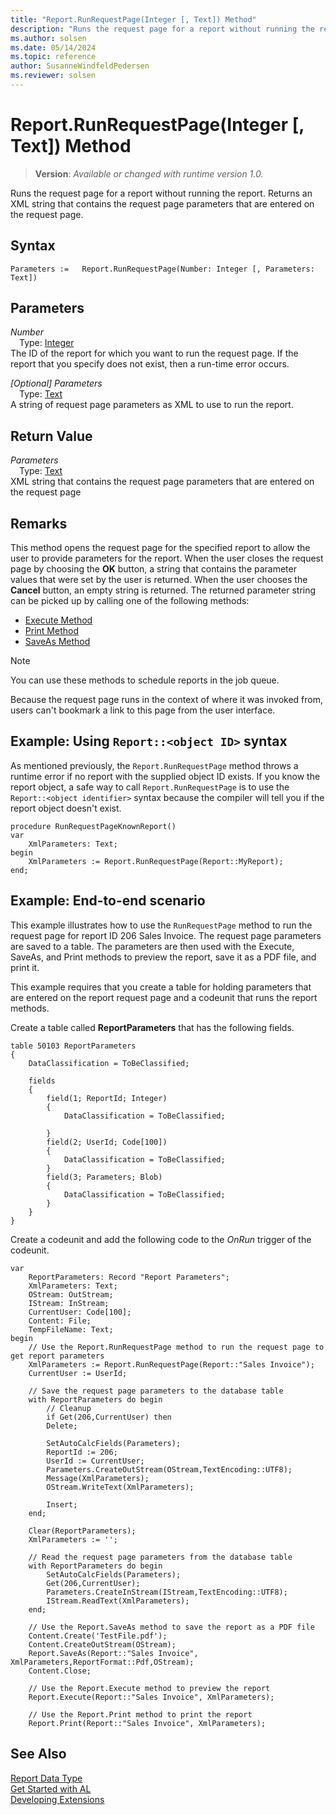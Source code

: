 ```yaml
---
title: "Report.RunRequestPage(Integer [, Text]) Method"
description: "Runs the request page for a report without running the report."
ms.author: solsen
ms.date: 05/14/2024
ms.topic: reference
author: SusanneWindfeldPedersen
ms.reviewer: solsen
---
```

[//]: # (START>DO_NOT_EDIT)
[//]: # (IMPORTANT:Do not edit any of the content between here and the END>DO_NOT_EDIT.)
[//]: # (Any modifications should be made in the .xml files in the ModernDev repo.)
# Report.RunRequestPage(Integer [, Text]) Method
> **Version**: _Available or changed with runtime version 1.0._

Runs the request page for a report without running the report. Returns an XML string that contains the request page parameters that are entered on the request page.


## Syntax
```AL
Parameters :=   Report.RunRequestPage(Number: Integer [, Parameters: Text])
```
## Parameters
*Number*  
&emsp;Type: [Integer](../integer/integer-data-type.md)  
The ID of the report for which you want to run the request page. If the report that you specify does not exist, then a run-time error occurs.  

*[Optional] Parameters*  
&emsp;Type: [Text](../text/text-data-type.md)  
A string of request page parameters as XML to use to run the report.  


## Return Value
*Parameters*  
&emsp;Type: [Text](../text/text-data-type.md)  
XML string that contains the request page parameters that are entered on the request page


[//]: # (IMPORTANT: END>DO_NOT_EDIT)

## Remarks  

This method opens the request page for the specified report to allow the user to provide parameters for the report. When the user closes the request page by choosing the **OK** button, a string that contains the parameter values that were set by the user is returned. When the user chooses the **Cancel** button, an empty string is returned. The returned parameter string can be picked up by calling one of the following methods:  

- [Execute Method](../report/report-execute-method.md)  
- [Print Method](../report/report-print-method.md)  
- [SaveAs Method](../report/report-saveas-method.md)  

> [!NOTE]  
> You can use these methods to schedule reports in the job queue.  

Because the request page runs in the context of where it was invoked from, users can't bookmark a link to this page from the user interface.  

## Example: Using `Report::<object ID>` syntax
As mentioned previously, the `Report.RunRequestPage` method throws a runtime error if no report with the supplied object ID exists. If you know the report object, a safe way to call `Report.RunRequestPage` is to use the `Report::<object identifier>` syntax because the compiler will tell you if the report object doesn't exist.  

```AL
procedure RunRequestPageKnownReport()
var
    XmlParameters: Text;
begin
    XmlParameters := Report.RunRequestPage(Report::MyReport);
end;
```

## Example: End-to-end scenario

This example illustrates how to use the `RunRequestPage` method to run the request page for report ID 206 Sales Invoice. The request page parameters are saved to a table. The parameters are then used with the Execute, SaveAs, and Print methods to preview the report, save it as a PDF file, and print it.  

This example requires that you create a table for holding parameters that are entered on the report request page and a codeunit that runs the report methods.  

Create a table called **ReportParameters** that has the following fields.  

```al
table 50103 ReportParameters
{
    DataClassification = ToBeClassified;

    fields
    {
        field(1; ReportId; Integer)
        {
            DataClassification = ToBeClassified;

        }
        field(2; UserId; Code[100])
        {
            DataClassification = ToBeClassified;
        }
        field(3; Parameters; Blob)
        {
            DataClassification = ToBeClassified;
        }
    }
}
``` 

Create a codeunit and add the following code to the *OnRun* trigger of the codeunit.  

```al
var
    ReportParameters: Record "Report Parameters";
    XmlParameters: Text;
    OStream: OutStream;
    IStream: InStream;
    CurrentUser: Code[100];
    Content: File;
    TempFileName: Text;
begin
    // Use the Report.RunRequestPage method to run the request page to get report parameters  
    XmlParameters := Report.RunRequestPage(Report::"Sales Invoice");  
    CurrentUser := UserId;  
    
    // Save the request page parameters to the database table  
    with ReportParameters do begin  
        // Cleanup  
        if Get(206,CurrentUser) then  
        Delete;  
    
        SetAutoCalcFields(Parameters);  
        ReportId := 206;  
        UserId := CurrentUser;  
        Parameters.CreateOutStream(OStream,TextEncoding::UTF8);  
        Message(XmlParameters);  
        OStream.WriteText(XmlParameters);  
    
        Insert;  
    end;  
    
    Clear(ReportParameters);  
    XmlParameters := '';  
    
    // Read the request page parameters from the database table  
    with ReportParameters do begin  
        SetAutoCalcFields(Parameters);  
        Get(206,CurrentUser);  
        Parameters.CreateInStream(IStream,TextEncoding::UTF8);  
        IStream.ReadText(XmlParameters);  
    end;  
    
    // Use the Report.SaveAs method to save the report as a PDF file  
    Content.Create('TestFile.pdf');  
    Content.CreateOutStream(OStream);  
    Report.SaveAs(Report::"Sales Invoice", XmlParameters,ReportFormat::Pdf,OStream);  
    Content.Close;  
    
    // Use the Report.Execute method to preview the report  
    Report.Execute(Report::"Sales Invoice", XmlParameters);  
    
    // Use the Report.Print method to print the report  
    Report.Print(Report::"Sales Invoice", XmlParameters);  

```  


## See Also
[Report Data Type](report-data-type.md)  
[Get Started with AL](../../devenv-get-started.md)  
[Developing Extensions](../../devenv-dev-overview.md)
